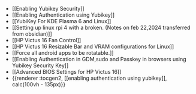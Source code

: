- [[Enabling Yubikey Security]]
- [[Enabling Authentication using Yubikey]]
- [[YubiKey For KDE Plasma 6 and Linux]]
- [[Setting up linux rpi 4 with a broken. (Notes on feb 22,2024 transferred from obsidian)]]
- [[HP Victus 16 Fan Control]]
- [[HP Victus 16 Resizable Bar and VRAM configurations for Linux]]
- [[Force all android apps to be rotatable.]]
- [[Enabling Authentication in GDM,sudo and Passkey in browsers using Yubikey Security Key]]
- [[Advanced BIOS Settings for HP Victus 16]]
- {{renderer :tocgen2, [[enabling authentication using yubikey]], calc(100vh - 135px)}}